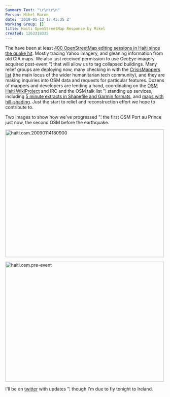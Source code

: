 ```yaml
---
Summary Text: "\r\n\r\n"
Person: Mikel Maron
date: '2010-01-12 17:45:35 Z'
Working Group: []
title: Haiti OpenStreetMap Response by Mikel
created: 1263318335
---
```

<p>The have been at least <a href="http://www.openstreetmap.org/browse?bbox=-72.799%2C18.316%2C-71.977%2C18.844">400 OpenStreetMap editing sessions in Haiti since the quake hit</a>. Mostly tracing Yahoo imagery, and gleaning information from old CIA maps. We also just received permission to use GeoEye imagery acquired post-event "¦ that will allow us to tag collapsed buildings. Many relief groups are deploying now, many checking in with the <a href="http://groups.google.com/group/crisismappers">CrisisMappers list</a> (the main locus of the wider humanitarian tech community), and they are making inquiries into OSM data and requests for particular features. Dozens of mappers and developers are lending a hand, coordinating on the <a href="http://wiki.openstreetmap.org/wiki/WikiProject_Haiti#2010_Earthquake_Response">OSM Haiti WikiProject</a> and IRC and the OSM talk list "¦ standing up services, including <a href="http://labs.geofabrik.de/haiti/">5 minute extracts in Shapefile and Garmin formats</a>, and <a href="http://hikebikemap.de/?zoom=13&amp;lat=18.55957&amp;lon=-72.34126&amp;layers=0B00TFFF">maps with hill-shading</a>. Just the start to relief and reconstruction effort we hope to contribute to.</p><p>Two images to show how we've progressed "¦ the first OSM Port au Prince just now, the second OSM before the earthquake.</p><p><a title="haiti.osm.20090114180900 by mikel_maron, on Flickr" href="http://www.flickr.com/photos/mikel_maron/4274264771/"><img src="http://farm3.static.flickr.com/2729/4274264771_6873e16fa0.jpg" alt="haiti.osm.20090114180900" width="500" height="403"></a></p><p><a title="haiti.osm.pre-event by mikel_maron, on Flickr" href="http://www.flickr.com/photos/mikel_maron/4274264767/"><img src="http://farm5.static.flickr.com/4037/4274264767_c9933d12c5.jpg" alt="haiti.osm.pre-event" width="500" height="379"></a></p><p>I'll be on <a href="http://twitter.com/mikel">twitter</a> with updates "¦ though I'm due to fly tonight to Ireland.</p>
